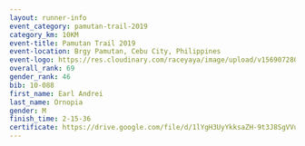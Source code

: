 ```yaml
---
layout: runner-info 
event_category: pamutan-trail-2019 
category_km: 10KM 
event-title: Pamutan Trail 2019 
event-location: Brgy Pamutan, Cebu City, Philippines 
event-logo: https://res.cloudinary.com/raceyaya/image/upload/v1569072806/logo/pamutan-trail_d8abrj.jpg 
overall_rank: 69
gender_rank: 46
bib: 10-088
first_name: Earl Andrei
last_name: Ornopia
gender: M
finish_time: 2-15-36
certificate: https://drive.google.com/file/d/1lYgH3UyYkksaZH-9t3J8SgVVuhzzTU0L/view?usp=sharing
---
```

